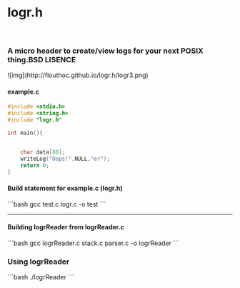 <h1>logr.h</h1><br>

<h3>A micro header to create/view logs for your next <strong>POSIX</strong> thing.BSD LISENCE</h3>
![img](http://flouthoc.github.io/logr.h/logr3.png)


<h4>example.c</h4>

```c
#include <stdio.h>
#include <string.h>
#include "logr.h"

int main(){


	char data[80];
	writeLog("Oops!",NULL,"er");
	return 0;
}
```

<h4>Build statement for example.c (logr.h)</h4>
```bash
gcc test.c logr.c -o test
```
<hr>
<h4> Building logrReader from logrReader.c </h4>
```bash
gcc logrReader.c stack.c parser.c -o logrReader
```
<h3>Using logrReader</h3>
```bash
./logrReader <path-to-log-file>
```

